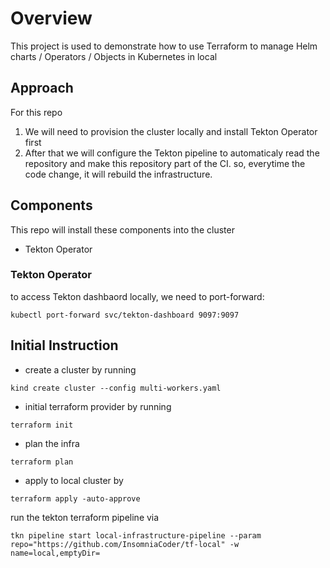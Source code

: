 # Overview
This project is used to demonstrate how to use Terraform to manage Helm charts / Operators / Objects in Kubernetes in local

## Approach

For this repo

1) We will need to provision the cluster locally and install Tekton Operator first
2) After that we will configure the Tekton pipeline to automaticaly read the repository and make this repository part of the CI. so, everytime the code change, it will rebuild the infrastructure.

## Components

This repo will install these components into the cluster

- Tekton Operator 

### Tekton Operator

to access Tekton dashbaord locally, we need to port-forward:

`kubectl port-forward svc/tekton-dashboard 9097:9097`

## Initial Instruction

- create a cluster by running
```
kind create cluster --config multi-workers.yaml
```

- initial terraform provider by running

```
terraform init
```

- plan the infra

```
terraform plan
```

- apply to local cluster by 

```
terraform apply -auto-approve
```

run the tekton terraform pipeline via

```
tkn pipeline start local-infrastructure-pipeline --param repo="https://github.com/InsomniaCoder/tf-local" -w name=local,emptyDir=
```